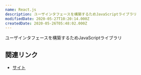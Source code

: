 ```yaml
---
name: React.js
description: ユーザインタフェースを構築するためJavaScriptライブラリ
modifiedDate: 2020-05-27T10:20:14.000Z
createdDate: 2020-05-26T05:48:02.000Z
---
```


ユーザインタフェースを構築するためJavaScriptライブラリ

## 関連リンク

- [サイト](https://ja.reactjs.org/)

